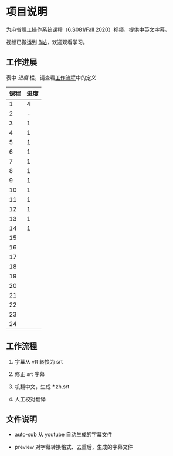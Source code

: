 # 项目说明

为麻省理工操作系统课程（[6.S081/Fall 2020](https://pdos.csail.mit.edu/6.828/2020/schedule.html)）视频，提供中英文字幕。

视频已搬运到 [B站](https://www.bilibili.com/video/BV19k4y1C7kA/)，欢迎观看学习。

## 工作进展

表中 *进度* 栏，请查看[工作流程](#工作流程)中的定义

| 课程 | 进度 |
| ---- | --- |
|   1  |  4  |
|   2  |  -  |
|   3  |  1  |
|   4  |  1  |
|   5  |  1  |
|   6  |  1  |
|   7  |  1  |
|   8  |  1  |
|   9  |  1  |
|  10  |  1  |
|  11  |  1  |
|  12  |  1  |
|  13  |  1  |
|  14  |  1  |
|  15  |     |
|  16  |     |
|  17  |     |
|  18  |     |
|  19  |     |
|  20  |     |
|  21  |     |
|  22  |     |
|  23  |     |
|  24  |     |

## 工作流程

1. 字幕从 vtt 转换为 srt

2. 修正 srt 字幕

3. 机翻中文，生成 *.zh.srt

4. 人工校对翻译

## 文件说明

- auto-sub 从 youtube 自动生成的字幕文件

- preview 对字幕转换格式、去重后，生成的字幕文件
